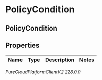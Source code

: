 # PolicyCondition

## PolicyCondition

## Properties

|Name | Type | Description | Notes|
|------------ | ------------- | ------------- | -------------|



_PureCloudPlatformClientV2 228.0.0_
